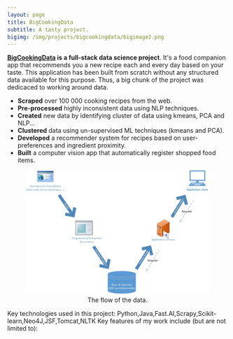 ```yaml
---
layout: page
title: BigCookingData
subtitle: A tasty project.
bigimg: /img/projects/bigcookingdata/bigimage2.png
---
```


**[BigCookingData](https://github.com/johan-gras/Indoor-Tracking) is a full-stack data science project**.
It's a food companion app that recommends you a new recipe each and every day based on your taste.
This application has been built from scratch without any structured data available for this purpose.
Thus, a big chunk of the project was dedicaced to working around data.

- **Scraped** over 100 000 cooking recipes from the web.
- **Pre-processed** highly inconsistent data using NLP techniques.
- **Created** new data by identifying cluster of data using kmeans, PCA and NLP...
- **Clustered** data using un-supervised ML techniques (kmeans and PCA).
- **Developed** a recommender system for recipes based on user-preferences and ingredient proximity.
- **Built** a computer vision app that automatically register shopped food items.

<div style="text-align: center;">
	<figure>
	  <img src="/img/projects/bigcookingdata/dataflow.png" alt="The flow of the data."/>
	  <figcaption>The flow of the data.</figcaption>
	</figure>
</div>

Key technologies used in this project: Python,Java,Fast.AI,Scrapy,Scikit-learn,Neo4J,JSF,Tomcat,NLTK
Key features of my work include (but are not limited to):